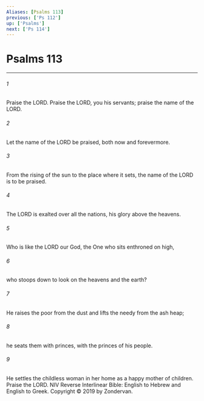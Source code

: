 ```yaml
---
Aliases: [Psalms 113]
previous: ['Ps 112']
up: ['Psalms']
next: ['Ps 114']
---
```

# Psalms 113

***


###### 1 
Praise the LORD. Praise the LORD, you his servants; praise the name of the LORD. 

###### 2 
Let the name of the LORD be praised, both now and forevermore. 

###### 3 
From the rising of the sun to the place where it sets, the name of the LORD is to be praised. 

###### 4 
The LORD is exalted over all the nations, his glory above the heavens. 

###### 5 
Who is like the LORD our God, the One who sits enthroned on high, 

###### 6 
who stoops down to look on the heavens and the earth? 

###### 7 
He raises the poor from the dust and lifts the needy from the ash heap; 

###### 8 
he seats them with princes, with the princes of his people. 

###### 9 
He settles the childless woman in her home as a happy mother of children. Praise the LORD. NIV Reverse Interlinear Bible: English to Hebrew and English to Greek. Copyright © 2019 by Zondervan.
